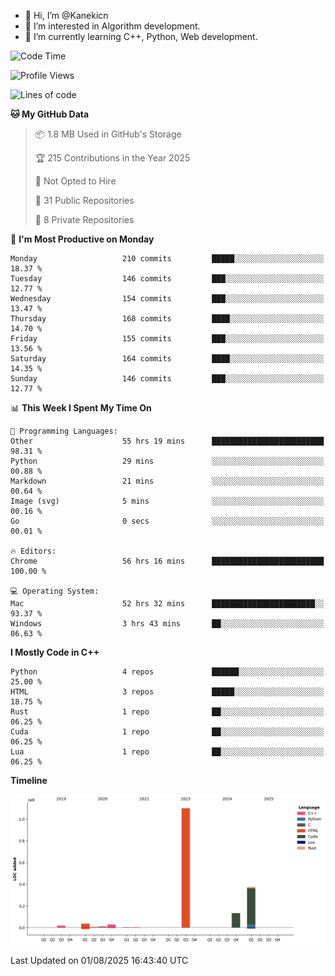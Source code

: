 - 👋 Hi, I’m @Kanekicn
- 👀 I’m interested in Algorithm development.
- 🌱 I’m currently learning C++, Python, Web development.

<!---
cotecsz/cotecsz is a ✨ special ✨ repository because its `README.md` (this file) appears on your GitHub profile.
You can click the Preview link to take a look at your changes.
--->

<!--START_SECTION:waka-->
![Code Time](http://img.shields.io/badge/Code%20Time-4%2C090%20hrs%2040%20mins-blue)

![Profile Views](http://img.shields.io/badge/Profile%20Views-0-blue)

![Lines of code](https://img.shields.io/badge/From%20Hello%20World%20I%27ve%20Written-1.7%20million%20lines%20of%20code-blue)

**🐱 My GitHub Data** 

> 📦 1.8 MB Used in GitHub's Storage 
 > 
> 🏆 215 Contributions in the Year 2025
 > 
> 🚫 Not Opted to Hire
 > 
> 📜 31 Public Repositories 
 > 
> 🔑 8 Private Repositories 
 > 
📅 **I'm Most Productive on Monday** 

```text
Monday                   210 commits         █████░░░░░░░░░░░░░░░░░░░░   18.37 % 
Tuesday                  146 commits         ███░░░░░░░░░░░░░░░░░░░░░░   12.77 % 
Wednesday                154 commits         ███░░░░░░░░░░░░░░░░░░░░░░   13.47 % 
Thursday                 168 commits         ████░░░░░░░░░░░░░░░░░░░░░   14.70 % 
Friday                   155 commits         ███░░░░░░░░░░░░░░░░░░░░░░   13.56 % 
Saturday                 164 commits         ████░░░░░░░░░░░░░░░░░░░░░   14.35 % 
Sunday                   146 commits         ███░░░░░░░░░░░░░░░░░░░░░░   12.77 % 
```


📊 **This Week I Spent My Time On** 

```text
💬 Programming Languages: 
Other                    55 hrs 19 mins      █████████████████████████   98.31 % 
Python                   29 mins             ░░░░░░░░░░░░░░░░░░░░░░░░░   00.88 % 
Markdown                 21 mins             ░░░░░░░░░░░░░░░░░░░░░░░░░   00.64 % 
Image (svg)              5 mins              ░░░░░░░░░░░░░░░░░░░░░░░░░   00.16 % 
Go                       0 secs              ░░░░░░░░░░░░░░░░░░░░░░░░░   00.01 % 

🔥 Editors: 
Chrome                   56 hrs 16 mins      █████████████████████████   100.00 % 

💻 Operating System: 
Mac                      52 hrs 32 mins      ███████████████████████░░   93.37 % 
Windows                  3 hrs 43 mins       ██░░░░░░░░░░░░░░░░░░░░░░░   06.63 % 
```

**I Mostly Code in C++** 

```text
Python                   4 repos             ██████░░░░░░░░░░░░░░░░░░░   25.00 % 
HTML                     3 repos             █████░░░░░░░░░░░░░░░░░░░░   18.75 % 
Rust                     1 repo              ██░░░░░░░░░░░░░░░░░░░░░░░   06.25 % 
Cuda                     1 repo              ██░░░░░░░░░░░░░░░░░░░░░░░   06.25 % 
Lua                      1 repo              ██░░░░░░░░░░░░░░░░░░░░░░░   06.25 % 
```



**Timeline**

![Lines of Code chart](https://raw.githubusercontent.com/Kanekicn/Kanekicn/master/assets/bar_graph.png)


 Last Updated on 01/08/2025 16:43:40 UTC
<!--END_SECTION:waka-->
